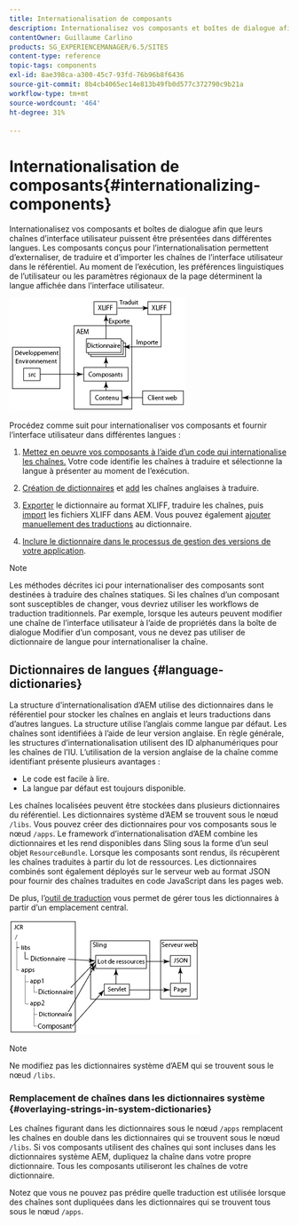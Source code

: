 ```yaml
---
title: Internationalisation de composants
description: Internationalisez vos composants et boîtes de dialogue afin que leurs chaînes d’interface utilisateur puissent être présentées dans différentes langues.
contentOwner: Guillaume Carlino
products: SG_EXPERIENCEMANAGER/6.5/SITES
content-type: reference
topic-tags: components
exl-id: 8ae398ca-a300-45c7-93fd-76b96b8f6436
source-git-commit: 8b4cb4065ec14e813b49fb0d577c372790c9b21a
workflow-type: tm+mt
source-wordcount: '464'
ht-degree: 31%

---
```


# Internationalisation de composants{#internationalizing-components}

Internationalisez vos composants et boîtes de dialogue afin que leurs chaînes d’interface utilisateur puissent être présentées dans différentes langues. Les composants conçus pour l’internationalisation permettent d’externaliser, de traduire et d’importer les chaînes de l’interface utilisateur dans le référentiel. Au moment de l’exécution, les préférences linguistiques de l’utilisateur ou les paramètres régionaux de la page déterminent la langue affichée dans l’interface utilisateur.

![chlimage_1-9](assets/chlimage_1-9a.png)

Procédez comme suit pour internationaliser vos composants et fournir l’interface utilisateur dans différentes langues :

1. [Mettez en oeuvre vos composants à l’aide d’un code qui internationalise les chaînes.](/help/sites-developing/i18n-dev.md) Votre code identifie les chaînes à traduire et sélectionne la langue à présenter au moment de l’exécution.
1. [Création de dictionnaires](/help/sites-developing/i18n-translator.md#creating-a-dictionary) et [add](/help/sites-developing/i18n-translator.md#adding-changing-and-removing-strings) les chaînes anglaises à traduire.

1. [Exporter](/help/sites-developing/i18n-translator.md#exporting-a-dictionary) le dictionnaire au format XLIFF, traduire les chaînes, puis [import](/help/sites-developing/i18n-translator.md#importing-a-dictionary) les fichiers XLIFF dans AEM. Vous pouvez également [ajouter manuellement des traductions](/help/sites-developing/i18n-translator.md#editing-translated-strings) au dictionnaire.

1. [Inclure le dictionnaire dans le processus de gestion des versions de votre application](/help/sites-developing/i18n-translator.md#publishing-dictionaries).

>[!NOTE]
>
>Les méthodes décrites ici pour internationaliser des composants sont destinées à traduire des chaînes statiques. Si les chaînes d’un composant sont susceptibles de changer, vous devriez utiliser les workflows de traduction traditionnels. Par exemple, lorsque les auteurs peuvent modifier une chaîne de l’interface utilisateur à l’aide de propriétés dans la boîte de dialogue Modifier d’un composant, vous ne devez pas utiliser de dictionnaire de langue pour internationaliser la chaîne.

## Dictionnaires de langues {#language-dictionaries}

La structure d’internationalisation d’AEM utilise des dictionnaires dans le référentiel pour stocker les chaînes en anglais et leurs traductions dans d’autres langues. La structure utilise l’anglais comme langue par défaut. Les chaînes sont identifiées à l’aide de leur version anglaise. En règle générale, les structures d’internationalisation utilisent des ID alphanumériques pour les chaînes de l’IU. L’utilisation de la version anglaise de la chaîne comme identifiant présente plusieurs avantages :

* Le code est facile à lire.
* La langue par défaut est toujours disponible.

Les chaînes localisées peuvent être stockées dans plusieurs dictionnaires du référentiel. Les dictionnaires système d’AEM se trouvent sous le nœud `/libs`. Vous pouvez créer des dictionnaires pour vos composants sous le nœud `/apps`. Le framework d’internationalisation d’AEM combine les dictionnaires et les rend disponibles dans Sling sous la forme d’un seul objet `ResourceBundle`. Lorsque les composants sont rendus, ils récupèrent les chaînes traduites à partir du lot de ressources. Les dictionnaires combinés sont également déployés sur le serveur web au format JSON pour fournir des chaînes traduites en code JavaScript dans les pages web.

De plus, l’[outil de traduction](/help/sites-developing/i18n-translator.md) vous permet de gérer tous les dictionnaires à partir d’un emplacement central.

![chlimage_1-10](assets/chlimage_1-10a.png)

>[!NOTE]
>
>Ne modifiez pas les dictionnaires système d’AEM qui se trouvent sous le nœud `/libs`.

### Remplacement de chaînes dans les dictionnaires système {#overlaying-strings-in-system-dictionaries}

Les chaînes figurant dans les dictionnaires sous le nœud `/apps` remplacent les chaînes en double dans les dictionnaires qui se trouvent sous le nœud `/libs`. Si vos composants utilisent des chaînes qui sont incluses dans les dictionnaires système AEM, dupliquez la chaîne dans votre propre dictionnaire. Tous les composants utiliseront les chaînes de votre dictionnaire.

Notez que vous ne pouvez pas prédire quelle traduction est utilisée lorsque des chaînes sont dupliquées dans les dictionnaires qui se trouvent tous sous le nœud `/apps`.
